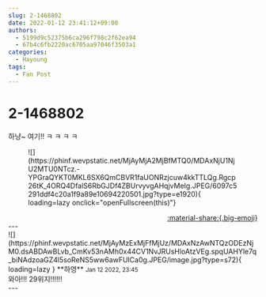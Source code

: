 ```yaml
---
slug: 2-1468802
date: 2022-01-12 23:41:12+09:00
authors:
  - 5199d9c52375b6ca296f798c2f62ea94
  - 67b4c6fb2220ac6705aa97046f3503a1
categories:
  - Hayoung
tags:
  - Fan Post
---
```


# 2-1468802

<div class="post-container" markdown="1">
<div class="content-container md-sidebar__scrollwrap" markdown="1">

하냥~ 여기!! ㅋ ㅋ ㅋ ㅋ
<figure markdown="1">
![](https://phinf.wevpstatic.net/MjAyMjA2MjBfMTQ0/MDAxNjU1NjU2MTU0NTcz.-YPGraQYKT0MKL6SX6QmCBVR1faUONRzjcuw4kkTTLQg.Rgcp26tK_4ORQ4DfalS6RbGJDf4ZBUrvyvgAHqjvMeIg.JPEG/6097c5291ddf4c20a1f9a89e10694220501.jpg?type=e1920){ loading=lazy onclick="openFullscreen(this)"}
</figure>


</div>
</div>

<div style="text-align: right;" markdown="1">
<a href="https://weverse.io/fromis9/fanpost/2-1468802" style="text-align: right;">:material-share:{.big-emoji}</a>
</div>
---

<div class="comments-container md-sidebar__scrollwrap" markdown="1">
<div class="comment" markdown="1">
<div class='id-container' markdown="1">
![](https://phinf.wevpstatic.net/MjAyMzExMjFfMjUz/MDAxNzAwNTQzODEzNjM0.dsABDAwBLvb_CmKv53nAMh0x44CV1NvJRUsHloAtzVEg.spqUAHYle7q_biNAdzoaGZ4l5soReNS5ww6awFUlCa0g.JPEG/image.jpg?type=s72){ loading=lazy }
**<span class="artist">하영</span>** <small>Jan 12 2022, 23:45</small><br>
</div>
<div class='comment-body' markdown="1">
와아!!! 29위지!!!!!!
</div>
</div>
</div>
---
